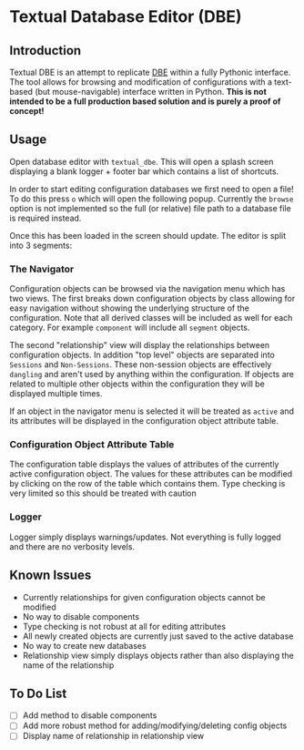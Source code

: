 # Textual Database Editor (DBE)
## Introduction
Textual DBE is an attempt to replicate [DBE](https://github.com/DUNE-DAQ/dbe/tree/develop) within a fully Pythonic interface. The tool allows for browsing and modification of configurations with a text-based (but mouse-navigable) interface written in Python. **This is not intended to be a full production based solution and is purely a proof of concept!**

## Usage
Open database editor with `textual_dbe`. This will open a splash screen displaying a blank logger + footer bar which contains a list of shortcuts.

In order to start editing configuration databases we first need to open a file! To do this press `o` which will open the following popup. Currently the `browse` option is not implemented so the full (or relative) file path to a database file is required instead.

Once this has been loaded in the screen should update. The editor is split into 3 segments:

### The Navigator
Configuration objects can be browsed via the navigation menu which has two views. The first breaks down configuration objects by class allowing for easy navigation without showing the underlying structure of the configuration. Note that all derived classes will be included as well for each category. For example `component` will include all `segment` objects.

The second "relationship" view will display the relationships between configuration objects. In addition "top level" objects are separated into `Sessions` and `Non-Sessions`. These non-session objects are effectively `dangling` and aren't used by anything within the configuration. If objects are related to multiple other objects within the configuration they will be displayed multiple times.

If an object in the navigator menu is selected it will be treated as `active` and its attributes will be displayed in the configuration object attribute table.

### Configuration Object Attribute Table
The configuration table displays the values of attributes of the currently active configuration object. The values for these attributes can be modified by clicking on the row of the table which contains them. Type checking is very limited so this should be treated with caution

### Logger
Logger simply displays warnings/updates. Not everything is fully logged and there are no verbosity levels.

## Known Issues
- Currently relationships for given configuration objects cannot be modified 
- No way to disable components
- Type checking is not robust at all for editing attributes
- All newly created objects are currently just saved to the active database
- No way to create new databases
- Relationship view simply displays objects rather than also displaying the name of the relationship

## To Do List
- [ ] Add method to disable components
- [ ] Add more robust method for adding/modifying/deleting config objects
- [ ] Display name of relationship in relationship view